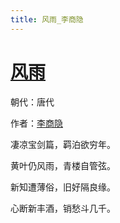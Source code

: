 ```yaml
---
title: 风雨_李商隐
---
```


# [风雨](http://so.gushiwen.org/view_28626.aspx)

朝代：唐代

作者：[李商隐](http://so.gushiwen.org/author_204.aspx)

凄凉宝剑篇，羁泊欲穷年。

黄叶仍风雨，青楼自管弦。

新知遭薄俗，旧好隔良缘。

心断新丰酒，销愁斗几千。